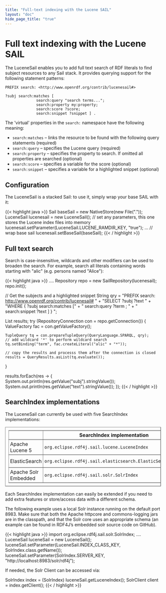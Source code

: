 ```yaml
---
title: "Full-text indexing with the Lucene SAIL"
layout: "doc"
hide_page_title: "true"
---
```


# Full text indexing with the Lucene SAIL

The LuceneSail enables you to add full text search of RDF literals to find subject resources to any Sail stack. It provides querying support for the following statement patterns:

    PREFIX search: <http://www.openrdf.org/contrib/lucenesail#>

    ?subj search:matches [
                  search:query "search terms...";
                  search:property my:property;
                  search:score ?score;
                  search:snippet ?snippet ] .

The 'virtual' properties in the `search:` namespace have the following meaning:

- `search:matches` – links the resource to be found with the following query statements (required)
- `search:query` – specifies the Lucene query (required)
- `search:property` – specifies the property to search. If omitted all properties are searched (optional)
- `search:score` – specifies a variable for the score (optional)
- `search:snippet` – specifies a variable for a highlighted snippet (optional)

## Configuration

The LuceneSail is a stacked Sail: to use it, simply wrap your base SAIL with it:

{{< highlight java >}}
Sail baseSail = new NativeStore(new File("."));
LuceneSail lucenesail = new LuceneSail();
// set any parameters, this one stores the Lucene index files into memory
lucenesail.setParameter(LuceneSail.LUCENE_RAMDIR_KEY, "true");
...
// wrap base sail
lucenesail.setBaseSail(baseSail);
{{< / highlight >}}

## Full text search

Search is case-insensitive, wildcards and other modifiers can be used to broaden the search. For example, search all literals containing words starting with "alic" (e.g. persons named "Alice"):

{{< highlight java >}}
....
Repository repo = new SailRepository(lucenesail);
repo.init();

// Get the subjects and a highlighted snippet
String qry = "PREFIX search: <http://www.openrdf.org/contrib/lucenesail#> " +
			"SELECT ?subj ?text " +
			"WHERE { ?subj search:matches [" +
					" search:query ?term ; " +
					" search:snippet ?text ] } ";

List<BindingSet> results;
try (RepositoryConnection con = repo.getConnection()) {
	ValueFactory fac = con.getValueFactory();

	TupleQuery tq = con.prepareTupleQuery(QueryLanguage.SPARQL, qry);
	// add wildcard '*' to perform wildcard search
	tq.setBinding("term", fac.createLiteral("alic" + "*"));

	// copy the results and processs them after the connection is closed
	results = QueryResults.asList(tq.evaluate());
}

results.forEach(res -> {
		System.out.println(res.getValue("subj").stringValue());
		System.out.println(res.getValue("text").stringValue());
});
{{< / highlight >}}

## SearchIndex implementations

The LuceneSail can currently be used with five SearchIndex implementations:

<table border=1 style="padding: 10px;">
<tr>
<th></th>
<th style="padding: 4px">SearchIndex implementation</th>
<th style="padding: 4px">Maven module</th>
</tr>
<tr>
<td style="padding: 4px">Apache Lucene 5</td>
<td style="padding: 4px"><code>org.eclipse.rdf4j.sail.lucene.LuceneIndex</code></td>
<td style="padding: 4px"><code>org.eclipse.rdf4j:rdf4j-sail-lucene</code></td>
</tr>
<tr>
<td style="padding: 4px">ElasticSearch</td>
<td style="padding: 4px"><code>org.eclipse.rdf4j.sail.elasticsearch.ElasticSearchIndex</code></td>
<td style="padding: 4px"><code>org.eclipse.rdf4j:rdf4j-sail-elasticsearch</code></td>
</tr>
<tr>
<td style="padding: 4px">Apache Solr Embedded</td>
<td style="padding: 4px"><code>org.eclipse.rdf4j.sail.solr.SolrIndex</code></td>
<td style="padding: 4px"><code>org.eclipse.rdf4j:rdf4j-sail-solr</code></td>
</tr>
</table>


Each SearchIndex implementation can easily be extended if you need to add extra features or store/access data with a different schema.

The following example uses a local Solr instance running on the default port 8983. Make sure that both the Apache httpcore and commons-logging jars are in the classpath, and that the Solr core uses an appropriate schema (an example can be found in RDF4J’s embedded solr source code on GitHub).

{{< highlight java >}}
import org.eclipse.rdf4j.sail.solr.SolrIndex;
....
LuceneSail luceneSail = new LuceneSail();
luceneSail.setParameter(LuceneSail.INDEX_CLASS_KEY, SolrIndex.class.getName());
luceneSail.setParameter(SolrIndex.SERVER_KEY, "http://localhost:8983/solr/rdf4j");

If needed, the Solr Client can be accessed via:

SolrIndex index = (SolrIndex) luceneSail.getLuceneIndex();
SolrClient client = index.getClient();
{{< / highlight >}}

